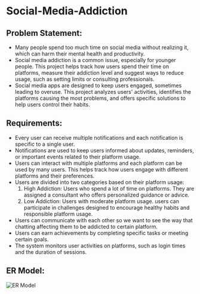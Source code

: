 # Social-Media-Addiction
## Problem Statement:
- Many people spend too much time on social media without realizing it, which can harm their mental health and productivity.
- Social media addiction is a common issue, especially for younger people. This project helps track how users spend their time on platforms, measure their addiction level and suggest ways to reduce usage, such as setting limits or consulting professionals.
- Social media apps are designed to keep users engaged, sometimes leading to overuse. This project analyzes users' activities, identifies the platforms causing the most problems, and offers specific solutions to help users control their habits.
## Requirements:
- Every user can receive multiple notifications and each notification is specific to a single user.
- Notifications are used to keep users informed about updates, reminders, or important events related to their platform usage.
- Users can interact with multiple platforms and each platform can be used by many users. This helps track how users engage with different platforms and their preferences.
-  Users are divided into two categories based on their platform usage:
   1. High Addiction: Users who spend a lot of time on platforms. They are assigned a consultant who offers personalized guidance or advice.
   2. Low Addiction: Users with moderate platform usage. users can participate in challenges designed to encourage healthy habits and responsible platform usage.
- Users can communicate with each other so we want to see the way that chatting affecting them to be addicted to certain platform.
- Users can earn achievements by completing specific tasks or meeting certain goals.
- The system monitors user activities on platforms, such as login times and the duration of sessions.
## ER Model:
![ER Model]("C:\Users\shahd\Downloads\SocialMediaAddiction.jpg")
